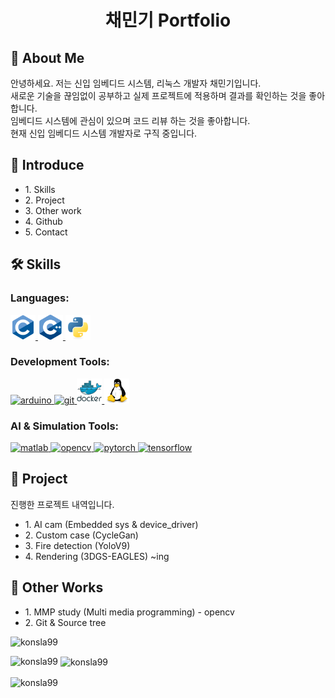 <h1 align="center">채민기 Portfolio</h1>

<h2 align="left">🚀 About Me</h2>
<p>
  안녕하세요. 저는 신입 임베디드 시스템, 리눅스 개발자 채민기입니다. <br>
  새로운 기술을 끊임없이 공부하고 실제 프로젝트에 적용하며 결과를 확인하는 것을 좋아합니다.<br>
  임베디드 시스템에 관심이 있으며 코드 리뷰 하는 것을 좋아합니다.<br> 
  현재 신입 임베디드 시스템 개발자로 구직 중입니다.
</p>


<h2 align="left">👋 Introduce</h2>
<ul>
  <li>1. Skills</li>
  <li>2. Project</li>
  <li>3. Other work</li>
  <li>4. Github</li>
  <li>5. Contact</li>
</ul>

<h2 align="left">🛠 Skills</h2>

<h3 align="left">Languages:</h3>
<p align="left">
  <a href="https://www.cprogramming.com/" target="_blank" rel="noreferrer"> <img src="https://raw.githubusercontent.com/devicons/devicon/master/icons/c/c-original.svg" alt="c" width="40" height="40"/> </a>
  <a href="https://www.w3schools.com/cpp/" target="_blank" rel="noreferrer"> <img src="https://raw.githubusercontent.com/devicons/devicon/master/icons/cplusplus/cplusplus-original.svg" alt="cplusplus" width="40" height="40"/> </a>
  <a href="https://www.python.org" target="_blank" rel="noreferrer"> <img src="https://raw.githubusercontent.com/devicons/devicon/master/icons/python/python-original.svg" alt="python" width="40" height="40"/> </a>
</p>

<h3 align="left">Development Tools:</h3>
<p align="left">
  <a href="https://www.arduino.cc/" target="_blank" rel="noreferrer"> <img src="https://cdn.worldvectorlogo.com/logos/arduino-1.svg" alt="arduino" width="40" height="40"/> </a>
  <a href="https://git-scm.com/" target="_blank" rel="noreferrer"> <img src="https://www.vectorlogo.zone/logos/git-scm/git-scm-icon.svg" alt="git" width="40" height="40"/> </a>
  <a href="https://www.docker.com/" target="_blank" rel="noreferrer"> <img src="https://raw.githubusercontent.com/devicons/devicon/master/icons/docker/docker-original-wordmark.svg" alt="docker" width="40" height="40"/> </a>
  <a href="https://www.linux.org/" target="_blank" rel="noreferrer"> <img src="https://raw.githubusercontent.com/devicons/devicon/master/icons/linux/linux-original.svg" alt="linux" width="40" height="40"/> </a>
</p>

<h3 align="left">AI & Simulation Tools:</h3>
<p align="left">
  <a href="https://www.mathworks.com/" target="_blank" rel="noreferrer"> <img src="https://upload.wikimedia.org/wikipedia/commons/2/21/Matlab_Logo.png" alt="matlab" width="40" height="40"/> </a>
  <a href="https://opencv.org/" target="_blank" rel="noreferrer"> <img src="https://www.vectorlogo.zone/logos/opencv/opencv-icon.svg" alt="opencv" width="40" height="40"/> </a>
  <a href="https://pytorch.org/" target="_blank" rel="noreferrer"> <img src="https://www.vectorlogo.zone/logos/pytorch/pytorch-icon.svg" alt="pytorch" width="40" height="40"/> </a>
  <a href="https://www.tensorflow.org" target="_blank" rel="noreferrer"> <img src="https://www.vectorlogo.zone/logos/tensorflow/tensorflow-icon.svg" alt="tensorflow" width="40" height="40"/> </a>
</p>

<h2 align="left">📝 Project</h2>
<p>진행한 프로젝트 내역입니다.</p>
<ul>
  <li>1. AI cam (Embedded sys & device_driver)</li>
  <li>2. Custom case (CycleGan)</li>
  <li>3. Fire detection (YoloV9)</li>
  <li>4. Rendering (3DGS-EAGLES) ~ing</li>
</ul>

<h2 align="left">📝 Other Works</h2>
<ul>
  <li>1. MMP study (Multi media programming) - opencv</li>
  <li>2. Git & Source tree</li>
</ul>

<p align="left"> <img src="https://komarev.com/ghpvc/?username=konsla99&label=Profile%20views&color=0e75b6&style=flat" alt="konsla99" /> </p>

<p><img align="left" src="https://github-readme-stats.vercel.app/api/top-langs?username=konsla99&show_icons=true&locale=en&layout=compact" alt="konsla99" /></p>

<p>&nbsp;<img align="center" src="https://github-readme-stats.vercel.app/api?username=konsla99&show_icons=true&locale=en" alt="konsla99" /></p>

<p><img align="center" src="https://github-readme-streak-stats.herokuapp.com/?user=konsla99&" alt="konsla99" /></p>
